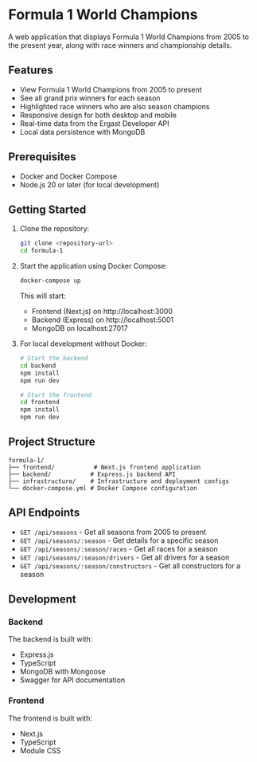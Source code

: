 # Formula 1 World Champions

A web application that displays Formula 1 World Champions from 2005 to the present year, along with race winners and championship details.

## Features

- View Formula 1 World Champions from 2005 to present
- See all grand prix winners for each season
- Highlighted race winners who are also season champions
- Responsive design for both desktop and mobile
- Real-time data from the Ergast Developer API
- Local data persistence with MongoDB

## Prerequisites

- Docker and Docker Compose
- Node.js 20 or later (for local development)

## Getting Started

1. Clone the repository:

   ```bash
   git clone <repository-url>
   cd formula-1
   ```

2. Start the application using Docker Compose:

   ```bash
   docker-compose up
   ```

   This will start:

   - Frontend (Next.js) on http://localhost:3000
   - Backend (Express) on http://localhost:5001
   - MongoDB on localhost:27017

3. For local development without Docker:

   ```bash
   # Start the backend
   cd backend
   npm install
   npm run dev

   # Start the frontend
   cd frontend
   npm install
   npm run dev
   ```

## Project Structure

```
formula-1/
├── frontend/           # Next.js frontend application
├── backend/           # Express.js backend API
├── infrastructure/    # Infrastructure and deployment configs
└── docker-compose.yml # Docker Compose configuration
```

## API Endpoints

- `GET /api/seasons` - Get all seasons from 2005 to present
- `GET /api/seasons/:season` - Get details for a specific season
- `GET /api/seasons/:season/races` - Get all races for a season
- `GET /api/seasons/:season/drivers` - Get all drivers for a season
- `GET /api/seasons/:season/constructors` - Get all constructors for a season

## Development

### Backend

The backend is built with:

- Express.js
- TypeScript
- MongoDB with Mongoose
- Swagger for API documentation

### Frontend

The frontend is built with:

- Next.js
- TypeScript
- Module CSS
